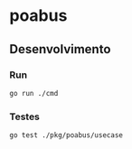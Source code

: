 # poabus

## Desenvolvimento

### Run

```sh
go run ./cmd
```

### Testes

```sh
go test ./pkg/poabus/usecase
```
